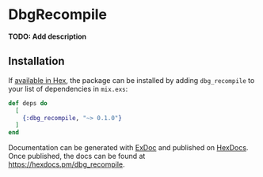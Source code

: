 # DbgRecompile

**TODO: Add description**

## Installation

If [available in Hex](https://hex.pm/docs/publish), the package can be installed
by adding `dbg_recompile` to your list of dependencies in `mix.exs`:

```elixir
def deps do
  [
    {:dbg_recompile, "~> 0.1.0"}
  ]
end
```

Documentation can be generated with [ExDoc](https://github.com/elixir-lang/ex_doc)
and published on [HexDocs](https://hexdocs.pm). Once published, the docs can
be found at <https://hexdocs.pm/dbg_recompile>.

